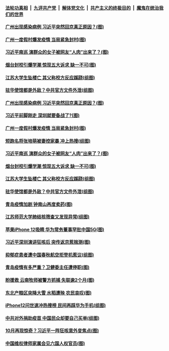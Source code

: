 

####  [法轮功真相](../../../../basic/blob/master/README.md?t=10171402) &nbsp;|&nbsp; [九评共产党](../../../../9ping.md/blob/master/README.md?t=10171402) &nbsp;|&nbsp; [解体党文化](../../../../jtdwh.md/blob/master/README.md?t=10171402)  &nbsp;|&nbsp; [共产主义的终极目的](../../../../gczydzjmd.md/blob/master/README.md?t=10171402) &nbsp;|&nbsp; [魔鬼在统治我们的世界](../../../../mgztzwmdsj.md/blob/master/README.md?t=10171402) 

#### [广州出现感染病例 习近平突然回京真正原因？(图)](../pages/p1/949512.md?t=10171402) 

#### [广州一度假村爆发疫情 当局紧急封村(图)](../pages/p1/949475.md?t=10171402) 

#### [习近平南巡 演群众的女子被网友“人肉”出来了？(图)](../pages/p1/949452.md?t=10171402) 

#### [烟台封校引爆学潮 惊现五大诉求 缺一不可(图)](../pages/p1/949431.md?t=10171402) 

#### [江苏大学生坠楼亡 其父称校方反应蹊跷(组图)](../pages/p1/949428.md?t=10171402) 

#### [驻华使馆都是外敌？中共官方文件外泄(组图)](../pages/p1/949403.md?t=10171402) 

#### [广州出现感染病例 习近平突然回京真正原因？(图)](../pages/p1/949512.md?t=10171402) 

#### [习近平前脚刚走 深圳就要备战了?(图)](../pages/p1/949479.md?t=10171402) 

#### [广州一度假村爆发疫情 当局紧急封村(图)](../pages/p1/949475.md?t=10171402) 

#### [短跑名将张培萌被妻控家暴 冲上热搜(组图)](../pages/p1/949450.md?t=10171402) 

#### [习近平南巡 演群众的女子被网友“人肉”出来了？(图)](../pages/p1/949452.md?t=10171402) 

#### [烟台封校引爆学潮 惊现五大诉求 缺一不可(图)](../pages/p1/949431.md?t=10171402) 

#### [江苏大学生坠楼亡 其父称校方反应蹊跷(组图)](../pages/p1/949428.md?t=10171402) 

#### [驻华使馆都是外敌？中共官方文件外泄(组图)](../pages/p1/949403.md?t=10171402) 

#### [青岛疫情加剧 钟南山再度卖药(图)](../pages/p1/949412.md?t=10171402) 

#### [江苏师范大学肺结核筛查又发现异常(组图)](../pages/p1/949364.md?t=10171402) 

#### [苹果iPhone 12吸睛 华为常务董事罕批中国5G(图)](../pages/p1/949377.md?t=10171402) 

#### [习近平深圳演讲狂咳后 突传返京惹揣测(图)](../pages/p1/949362.md?t=10171402) 

#### [抑郁症患者遭中国春秋航空拒登机惹议(组图)](../pages/p1/949343.md?t=10171402) 

#### [青岛疫情有多严重？卫健委主任遭停职(图)](../pages/p1/949345.md?t=10171402) 

#### [盼援救 云南牧师被警方抓捕 失联逾2个月(图)](../pages/p1/949336.md?t=10171402) 

#### [东北产粮区突降大雪 水稻遭殃 农民哀叹(图)](../pages/p1/949326.md?t=10171402) 

#### [iPhone12问世速冲热搜榜 民间再踩华为手机(组图)](../pages/p1/949279.md?t=10171402) 

#### [中共对外捐助疫苗 中国民众却要自己买单(组图)](../pages/p1/949300.md?t=10171402) 

#### [10月再现惊奇？习近平一阵狂咳意外变焦点(图)](../pages/p1/949286.md?t=10171402) 

#### [中国维权律师家属会见六国人权官员(图)](../pages/p1/949256.md?t=10171402) 

